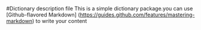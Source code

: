 #Dictionary description file
This is a simple dictionary package.you can use 
[Github-flavored Markdown]
(https://guides.github.com/features/mastering-markdown)
to write your content
